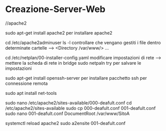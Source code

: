 # Creazione-Server-Web
//apache2

sudo apt-get install apache2
per installare apache2

cd /etc/apache2adminuser ls -l
controllare che vengano gestiti i file dentro determinate cartelle
--> <Directory /var/www/> ... </Directory>

cd /etc/netplan/00-installer-config.yaml
modificare impostazioni di rete
--> mettere la scheda di rete in bridge
sudo netpaln try 
per salvare le impostazioni

sudo apt-get install openssh-server
per installare pacchetto ssh per connessione remota

sudo apt install net-tools

sudo nano /etc/apache2/sites-available/000-deafult.conf
cd /etc/apache2/sites-available
sudo cp 000-deafult.conf 001-deafult.conf
sudo nano 001-deafult.conf
DocumentRoot /var/www/SitoA

systemctl reload apache2
sudo a2ensite 001-deafult.conf
